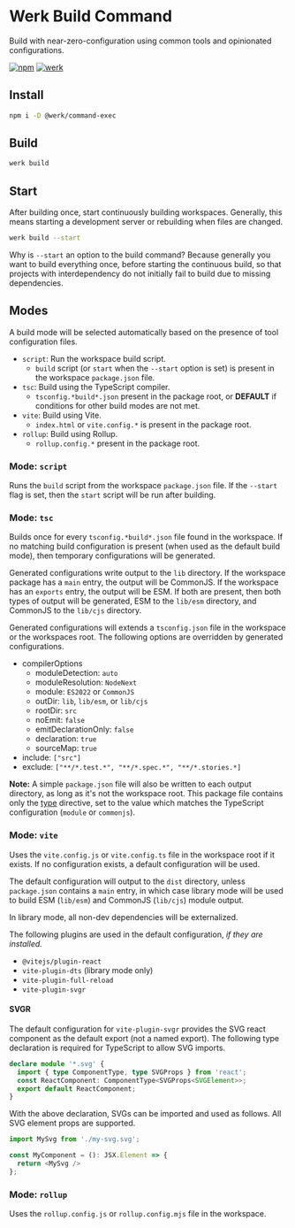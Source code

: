 # Werk Build Command

Build with near-zero-configuration using common tools and opinionated configurations.

[![npm](https://img.shields.io/npm/v/@werk/command-build?label=NPM)](https://www.npmjs.com/package/@werk/command-build)
[![werk](https://img.shields.io/npm/v/@werk/cli?label=Werk&color=purple)](https://www.npmjs.com/package/@werk/cli)

## Install

```sh
npm i -D @werk/command-exec
```

## Build

```sh
werk build
```

## Start

After building once, start continuously building workspaces. Generally, this means starting a development server or rebuilding when files are changed.

```sh
werk build --start
```

Why is `--start` an option to the build command? Because generally you want to build everything once, before starting the continuous build, so that projects with interdependency do not initially fail to build due to missing dependencies.

## Modes

A build mode will be selected automatically based on the presence of tool configuration files.

- `script`: Run the workspace build script.
  - `build` script (or `start` when the `--start` option is set) is present in the workspace `package.json` file.
- `tsc`: Build using the TypeScript compiler.
  - `tsconfig.*build*.json` present in the package root, or **DEFAULT** if conditions for other build modes are not met.
- `vite`: Build using Vite.
  - `index.html` or `vite.config.*` is present in the package root.
- `rollup`: Build using Rollup.
  - `rollup.config.*` present in the package root.

### Mode: `script`

Runs the `build` script from the workspace `package.json` file. If the `--start` flag is set, then the `start` script will be run after building.

### Mode: `tsc`

Builds once for every `tsconfig.*build*.json` file found in the workspace. If no matching build configuration is present (when used as the default build mode), then temporary configurations will be generated.

Generated configurations write output to the `lib` directory. If the workspace package has a `main` entry, the output will be CommonJS. If the workspace has an `exports` entry, the output will be ESM. If both are present, then both types of output will be generated, ESM to the `lib/esm` directory, and CommonJS to the `lib/cjs` directory.

Generated configurations will extends a `tsconfig.json` file in the workspace or the workspaces root. The following options are overridden by generated configurations.

- compilerOptions
  - moduleDetection: `auto`
  - moduleResolution: `NodeNext`
  - module: `ES2022` or `CommonJS`
  - outDir: `lib`, `lib/esm`, or `lib/cjs`
  - rootDir: `src`
  - noEmit: `false`
  - emitDeclarationOnly: `false`
  - declaration: `true`
  - sourceMap: `true`
- include: `["src"]`
- exclude: `["**/*.test.*", "**/*.spec.*", "**/*.stories.*]`

**Note:** A simple `package.json` file will also be written to each output directory, as long as it's not the workspace root. This package file contains only the [type](https://nodejs.org/api/packages.html#type) directive, set to the value which matches the TypeScript configuration (`module` or `commonjs`).

### Mode: `vite`

Uses the `vite.config.js` or `vite.config.ts` file in the workspace root if it exists. If no configuration exists, a default configuration will be used.

The default configuration will output to the `dist` directory, unless `package.json` contains a `main` entry, in which case library mode will be used to build ESM (`lib/esm`) and CommonJS (`lib/cjs`) module output.

In library mode, all non-dev dependencies will be externalized.

The following plugins are used in the default configuration, _if they are installed._

- `@vitejs/plugin-react`
- `vite-plugin-dts` (library mode only)
- `vite-plugin-full-reload`
- `vite-plugin-svgr`

#### SVGR

The default configuration for `vite-plugin-svgr` provides the SVG react component as the default export (not a named export). The following type declaration is required for TypeScript to allow SVG imports.

```ts
declare module '*.svg' {
  import { type ComponentType, type SVGProps } from 'react';
  const ReactComponent: ComponentType<SVGProps<SVGElement>>;
  export default ReactComponent;
}
```

With the above declaration, SVGs can be imported and used as follows. All SVG element props are supported.

```ts
import MySvg from './my-svg.svg';

const MyComponent = (): JSX.Element => {
  return <MySvg />
};
```

### Mode: `rollup`

Uses the `rollup.config.js` or `rollup.config.mjs` file in the workspace.
